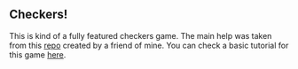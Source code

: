 Checkers!
----------

This is kind of a fully featured checkers game. The main help was taken from this [repo](https://github.com/codethejason/checkers) created by a friend of mine. You can check a basic tutorial for this game [here](http://www.itsyourturn.com/t_helptopic2030.html).